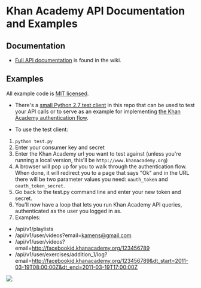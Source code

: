 # Khan Academy API Documentation and Examples

## Documentation

* [Full API documentation](https://github.com/Khan/khan-api/wiki/Khan-Academy-API) is found in the wiki.

## Examples

All example code is [MIT licensed](http://en.wikipedia.org/wiki/MIT_License).

* There's a [small Python 2.7 test client](https://github.com/Khan/khan-api/tree/master/examples/test_client ) in this repo that can be used to test your API calls or to serve as an example for implementing [the Khan Academy authentication flow](https://github.com/Khan/khan-api/wiki/Khan-Academy-API-Authentication).

* To use the test client:

1. `python test.py`
2. Enter your consumer key and secret
3. Enter the Khan Academy url you want to test against (unless you're running a local version, this'll be `http://www.khanacademy.org`)
4. A browser will pop up for you to walk through the authentication flow. When done, it will redirect you to a page that says "Ok" and in the URL there will be two parameter values you need: `oauth_token` and `oauth_token_secret`.
5. Go back to the test.py command line and enter your new token and secret.
6. You'll now have a loop that lets you run Khan Academy API queries, authenticated as the user you logged in as.
7. Examples:

  * /api/v1/playlists
  * /api/v1/user/videos?email=kamens@gmail.com
  * /api/v1/user/videos?email=http://facebookid.khanacademy.org/123456789
  * /api/v1/user/exercises/addition_1/log?email=http://facebookid.khanacademy.org/123456789&dt_start=2011-03-19T08:00:00Z&dt_end=2011-03-19T17:00:00Z

<img src="http://i.imgur.com/M5h4O.png"/>

